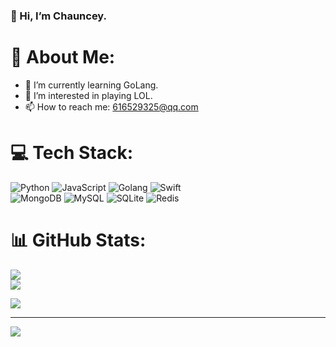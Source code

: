 ### 👋 Hi, I’m Chauncey.
<!--
**zxbzxb180/zxbzxb180** is a ✨ _special_ ✨ repository because its `README.md` (this file) appears on your GitHub profile.

Here are some ideas to get you started:

- 🔭 I’m currently working on ...
- 🌱 I’m currently learning ...
- 👯 I’m looking to collaborate on ...
- 🤔 I’m looking for help with ...
- 💬 Ask me about ...
- 📫 How to reach me: ...
- 😄 Pronouns: ...
- ⚡ Fun fact: ...
-->

# 💫 About Me:
- 🌱 I’m currently learning GoLang.
- 👀 I’m interested in playing LOL.
- 📫 How to reach me: 616529325@qq.com

# 💻 Tech Stack:
![Python](https://img.shields.io/badge/python-3776AB?style=for-the-badge&logo=python&logoColor=white)
![JavaScript](https://img.shields.io/badge/javascript-F7DF1E?style=for-the-badge&logo=javascript&logoColor=white)
![Golang](https://img.shields.io/badge/golang-00ADD8?style=for-the-badge&logo=goland&logoColor=white)
![Swift](https://img.shields.io/badge/swift-F54A2A?style=for-the-badge&logo=swift&logoColor=white)   
![MongoDB](https://img.shields.io/badge/MongoDB-%234ea94b.svg?style=for-the-badge&logo=mongodb&logoColor=white) 
![MySQL](https://img.shields.io/badge/mysql-%2300f.svg?style=for-the-badge&logo=mysql&logoColor=white) 
![SQLite](https://img.shields.io/badge/sqlite-%2307405e.svg?style=for-the-badge&logo=sqlite&logoColor=white) 
![Redis](https://img.shields.io/badge/redis-%23DD0031.svg?style=for-the-badge&logo=redis&logoColor=white) 

# 📊 GitHub Stats:
![](https://github-readme-stats.vercel.app/api?username=zxbzxb180&theme=default&show_icons=true&hide_border=false&include_all_commits=false&count_private=false)<br/>
![](https://github-readme-streak-stats.herokuapp.com/?user=zxbzxb180&theme=default&hide_border=false)<br/>

![](https://github-readme-stats.vercel.app/api/top-langs/?username=zxbzxb180&theme=default&hide_border=false&layout=compact)

---

[![](https://visitcount.itsvg.in/api?id=zxbzxb180&icon=3&color=0)](https://visitcount.itsvg.in)
